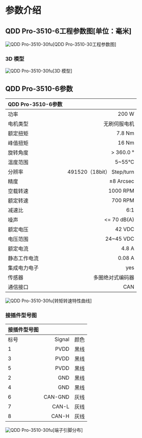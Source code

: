 # 参数介绍 
## QDD Pro-3510-6工程参数图[单位：毫米]
![QDD Pro-3510-30fu](   )[QDD Pro-3510-30工程参数图]
### 3D 模型
![QDD Pro-3510-30fu](   )[3D 模型]




## QDD Pro-3510-6参数

| QDD Pro-3510-6参数|   |     
| --------   | -----:  |
| 功率	|200 W| 
| 电机类型	|无刷伺服电机|
| 额定扭矩|	7.8 Nm|
| 峰值扭矩|	16 Nm|
| 旋转角度	|> 360.0 °|
| 温度范围	|5~55°C |
| 分辨率	|491520（18bit） Step/turn|
| 精度	|±8 Arcsec|
| 空载转速|	1000 RPM|
| 额定转速|	700 RPM|
| 减速比	|6:1|
| 噪声	|<= 70 dB(A)|
| 额定电压	|42 VDC|
| 电压范围	|24~45 VDC|
| 额定电流|4.8 A|
| 静态工作电流	|0.08 A|
| 集成电力电子|	yes|
| 传感器|	多圈绝对式编码器|
| 通信接口	|CAN|



![QDD Pro-3510-30fu](   )[转矩转速特性曲线]




### 接插件型号图
| 接插件型号图|   |     |
| --------   | -----:  |:----: | 
| 标号| 	Signal	| 颜色	| 
| 1	| PVDD	| 黑线	| 
| 3| 	PVDD	| 黑线| 
| 5	| PVDD| 	黑线| 
| 2	| GND| 	黑线| 
| 4	| GND	| 黑线| 
| 6	| CAN-GND| 	灰线| 
| 7	| CAN-L	| 灰线| 
| 8| 	CAN-H	| 灰线| 




![QDD Pro-3510-30fu](   )[端子引脚分布]


